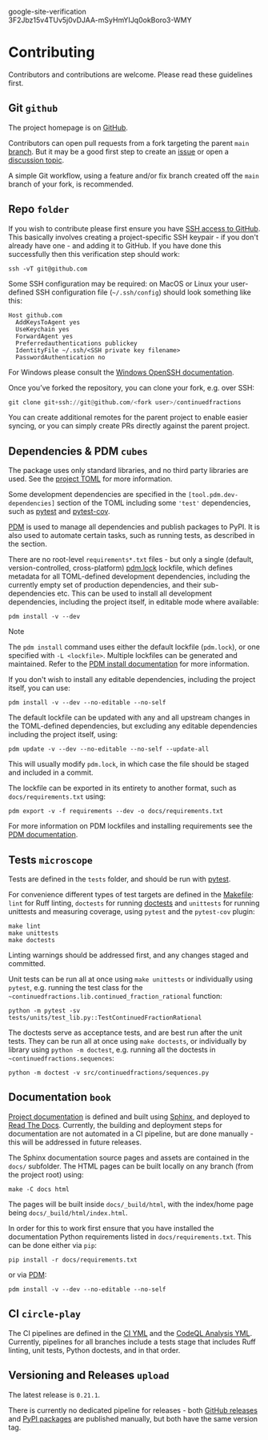 google-site-verification  
3F2Jbz15v4TUv5j0vDJAA-mSyHmYIJq0okBoro3-WMY

# Contributing

Contributors and contributions are welcome. Please read these guidelines first.

## Git `github`

The project homepage is on [GitHub](https://github.com/sr-murthy/continuedfractions).

Contributors can open pull requests from a fork targeting the parent `main` [branch](https://github.com/sr-murthy/continuedfractions/tree/main). But it may be a good first step to create an [issue](https://github.com/sr-murthy/continuedfractions/issues) or open
a [discussion topic](https://github.com/sr-murthy/continuedfractions/discussions).

A simple Git workflow, using a feature and/or fix branch created off the `main` branch of your fork, is recommended.

## Repo `folder`

If you wish to contribute please first ensure you have [SSH access to GitHub](https://docs.github.com/en/authentication/connecting-to-github-with-ssh). This basically involves creating a project-specific SSH keypair - if you don't already have one - and adding it to GitHub. If you have done this successfully then this verification step should work:

``` shell
ssh -vT git@github.com
```

Some SSH configuration may be required: on MacOS or Linux your user-defined SSH configuration file (`~/.ssh/config`) should look something like this:

``` shell
Host github.com
  AddKeysToAgent yes
  UseKeychain yes
  ForwardAgent yes
  Preferredauthentications publickey
  IdentityFile ~/.ssh/<SSH private key filename>
  PasswordAuthentication no
```

For Windows please consult the [Windows OpenSSH documentation](https://learn.microsoft.com/en-us/windows-server/administration/openssh/openssh_server_configuration).

Once you’ve forked the repository, you can clone your fork, e.g. over SSH:

``` python
git clone git+ssh://git@github.com/<fork user>/continuedfractions
```

You can create additional remotes for the parent project to enable easier syncing, or you can simply create PRs directly against the parent project.

## Dependencies & PDM `cubes`

The package uses only standard libraries, and no third party libraries are used. See the [project TOML](https://github.com/sr-murthy/continuedfractions/blob/main/pyproject.toml) for more information.

Some development dependencies are specified in the `[tool.pdm.dev-dependencies]` section of the TOML including some `'test'` dependencies, such as [pytest](https://docs.pytest.org/en/8.0.x/) and [pytest-cov](https://pytest-cov.readthedocs.io/).

[PDM](https://pdm-project.org/latest) is used to manage all dependencies and publish packages to PyPI. It is also used to automate certain tasks, such as running tests, as described in the section.

There are no root-level `requirements*.txt` files - but only a single (default, version-controlled, cross-platform)
[pdm.lock](https://github.com/sr-murthy/continuedfractions/blob/main/pdm.lock) lockfile, which defines metadata for all TOML-defined development dependencies, including the currently empty set of production dependencies, and their sub-dependencies etc. This can be used to install all development dependencies, including the project itself, in editable mode where available:

``` shell
pdm install -v --dev
```

> [!NOTE]
> The `pdm install` command uses either the default lockfile (`pdm.lock`), or one specified with `-L <lockfile>`. Multiple lockfiles
> can be generated and maintained. Refer to the [PDM install documentation](https://pdm-project.org/latest/reference/cli/#install)
> for more information.

If you don't wish to install any editable dependencies, including the project itself, you can use:

``` shell
pdm install -v --dev --no-editable --no-self
```

The default lockfile can be updated with any and all upstream changes in the TOML-defined dependencies, but excluding any editable dependencies including the project itself, using:

``` shell
pdm update -v --dev --no-editable --no-self --update-all
```

This will usually modify `pdm.lock`, in which case the file should be staged and included in a commit.

The lockfile can be exported in its entirety to another format, such as `docs/requirements.txt` using:

``` shell
pdm export -v -f requirements --dev -o docs/requirements.txt
```

For more information on PDM lockfiles and installing requirements see the [PDM documentation](https://pdm-project.org/latest/).

## Tests `microscope`

Tests are defined in the `tests` folder, and should be run with [pytest](https://pytest-cov.readthedocs.io/en/latest/).

For convenience different types of test targets are defined in the [Makefile](https://github.com/sr-murthy/continuedfractions/blob/main/Makefile): `lint` for Ruff linting, `doctests` for running [doctests](https://docs.python.org/3/library/doctest.html) and
`unittests` for running unittests and measuring coverage, using `pytest` and the `pytest-cov` plugin:

``` shell
make lint
make unittests
make doctests
```

Linting warnings should be addressed first, and any changes staged and committed.

Unit tests can be run all at once using `make unittests` or individually using `pytest`, e.g. running the test class for the
`~continuedfractions.lib.continued_fraction_rational` function:

``` shell
python -m pytest -sv tests/units/test_lib.py::TestContinuedFractionRational
```

The doctests serve as acceptance tests, and are best run after the unit tests. They can be run all at once using `make doctests`, or individually by library using `python -m doctest`, e.g. running all the doctests in `~continuedfractions.sequences`:

``` shell
python -m doctest -v src/continuedfractions/sequences.py
```

## Documentation `book`

[Project documentation](https://continuedfractions.readthedocs.io/en/latest/) is defined and built using [Sphinx](https://www.sphinx-doc.org/en/master/), and deployed to [Read The Docs](https://readthedocs.org). Currently, the building and deployment steps for documentation are not automated in a CI pipeline, but are done manually - this will be addressed in future releases.

The Sphinx documentation source pages and assets are contained in the `docs/` subfolder. The HTML pages can be built locally on any branch (from the project root) using:

``` shell
make -C docs html
```

The pages will be built inside `docs/_build/html`, with the index/home page being `docs/_build/html/index.html`.

In order for this to work first ensure that you have installed the documentation Python requirements listed in `docs/requirements.txt`.
This can be done either via `pip`:

``` shell
pip install -r docs/requirements.txt
```

or via [PDM](https://pdm.fming.dev/latest/):

``` shell
pdm install -v --dev --no-editable --no-self
```

## CI `circle-play`

The CI pipelines are defined in the [CI YML](https://github.com/sr-murthy/continuedfractions/blob/main/.github/workflows/ci.yml)
and the [CodeQL Analysis YML](https://github.com/sr-murthy/continuedfractions/blob/main/.github/workflows/codeql-analysis.yml).
Currently, pipelines for all branches include a tests stage that includes Ruff linting, unit tests, Python doctests, and in that order.

## Versioning and Releases `upload`

The latest release is `0.21.1`.

There is currently no dedicated pipeline for releases - both [GitHub releases](https://github.com/sr-murthy/continuedfractions/releases) and [PyPI packages](https://pypi.org/project/continuedfractions) are published manually, but both have the same version tag.
